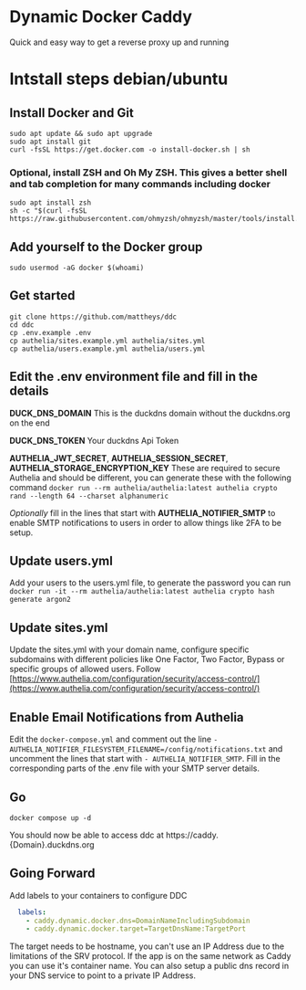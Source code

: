 # Dynamic Docker Caddy
Quick and easy way to get a reverse proxy up and running

# Intstall steps debian/ubuntu

## Install Docker and Git
```
sudo apt update && sudo apt upgrade
sudo apt install git
curl -fsSL https://get.docker.com -o install-docker.sh | sh
```

### Optional, install ZSH and Oh My ZSH.  This gives a better shell and tab completion for many commands including docker
```
sudo apt install zsh
sh -c "$(curl -fsSL https://raw.githubusercontent.com/ohmyzsh/ohmyzsh/master/tools/install.sh)"
```

## Add yourself to the Docker group
```
sudo usermod -aG docker $(whoami)
```

## Get started
```
git clone https://github.com/mattheys/ddc
cd ddc
cp .env.example .env
cp authelia/sites.example.yml authelia/sites.yml
cp authelia/users.example.yml authelia/users.yml
```

## Edit the .env environment file and fill in the details

**DUCK_DNS_DOMAIN** This is the duckdns domain without the duckdns.org on the end

**DUCK_DNS_TOKEN** Your duckdns Api Token

**AUTHELIA_JWT_SECRET**, **AUTHELIA_SESSION_SECRET**, **AUTHELIA_STORAGE_ENCRYPTION_KEY** These are required to secure Authelia and should be different, you can generate these with the following command `docker run --rm authelia/authelia:latest authelia crypto rand --length 64 --charset alphanumeric`

*Optionally* fill in the lines that start with **AUTHELIA_NOTIFIER_SMTP** to enable SMTP notifications to users in order to allow things like 2FA to be setup.

## Update users.yml

Add your users to the users.yml file, to generate the password you can run `docker run -it --rm authelia/authelia:latest authelia crypto hash generate argon2` 

## Update sites.yml

Update the sites.yml with your domain name, configure specific subdomains with different policies like One Factor, Two Factor, Bypass or specific groups of allowed users.  Follow [https://www.authelia.com/configuration/security/access-control/](https://www.authelia.com/configuration/security/access-control/)

## Enable Email Notifications from Authelia

Edit the `docker-compose.yml` and comment out the line `- AUTHELIA_NOTIFIER_FILESYSTEM_FILENAME=/config/notifications.txt` and uncomment the lines that start with `- AUTHELIA_NOTIFIER_SMTP`. Fill in the corresponding parts of the .env file with your SMTP server details.

## Go
```
docker compose up -d
```

You should now be able to access ddc at https://caddy.{Domain}.duckdns.org

## Going Forward

Add labels to your containers to configure DDC

``` yaml
  labels:
    - caddy.dynamic.docker.dns=DomainNameIncludingSubdomain
    - caddy.dynamic.docker.target=TargetDnsName:TargetPort
```

The target needs to be hostname, you can't use an IP Address due to the limitations of the SRV protocol.  If the app is on the same network as Caddy you can use it's container name.  You can also setup a public dns record in your DNS service to point to a private IP Address.  
